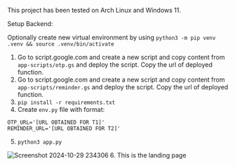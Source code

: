 This project has been tested on Arch Linux and Windows 11.

Setup Backend:

Optionally create new virtual environment by using `python3 -m pip venv .venv && source .venv/bin/activate`

1. Go to script.google.com and create a new script and copy content from `app-scripts/otp.gs` and deploy the script. Copy the url of deployed function.
2. Go to script.google.com and create a new script and copy content from `app-scripts/reminder.gs` and deploy the script. Copy the url of deployed function.
3. `pip install -r requirements.txt`
4. Create `env.py` file with format:
```
OTP_URL='[URL OBTAINED FOR T1]'
REMINDER_URL='[URL OBTAINED FOR T2]'
```
5. `python3 app.py`

![Screenshot 2024-10-29 234306](https://github.com/user-attachments/assets/9bb42601-adc3-4ca1-a2d8-3767b2f6c086)
6. This is the landing page




